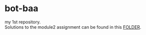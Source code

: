 # bot-baa
my 1st repository.  
Solutions to the module2 assignment can be found in this [FOLDER](https://github.com/Gautham2707/bot-baa/tree/gh-pages/module2-solution).

